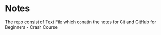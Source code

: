 # Notes

The repo consist of Text File which conatin the notes for Git and GitHub for Beginners - Crash Course
